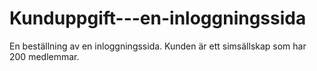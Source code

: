 # Kunduppgift---en-inloggningssida
En beställning av en inloggningssida.  Kunden är ett simsällskap som har 200 medlemmar.
